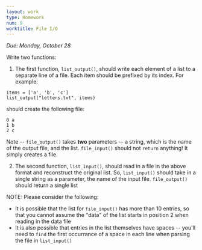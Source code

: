 ```yaml
---
layout: work
type: Homework
num: 9
worktitle: File I/O
---
```

*Due: Monday, October 28*

Write two functions:
1. The first function, `list_output()`, should write each element of a list to a separate line of a file.
Each item should be prefixed by its index.  For example:

```
items = ['a', 'b', 'c']
list_output("letters.txt", items)
```

should create the following file:
```
0 a
1 b
2 c
```

Note -- `file_output()` takes **two** parameters -- a string, which is the name of the output file, and the list.
`file_input()` should not `return` anything! It simply creates a file.

2. The second function, `list_input()`, should read in a file in the above format and reconstruct the
original list. So, `list_input()` should take in a single string as a parameter, the name of the input file. `file_output()` should return a single list

NOTE: Please consider the following:
- It is possible that the list for `file_input()` has more than 10 entries, so that you cannot assume the "data" of the list starts in position 2 when reading in the data file
- It is also possible that entries in the list themselves have spaces -- you'll need to `find` the first occurrance of a space in each line when parsing the file in `list_input()`

